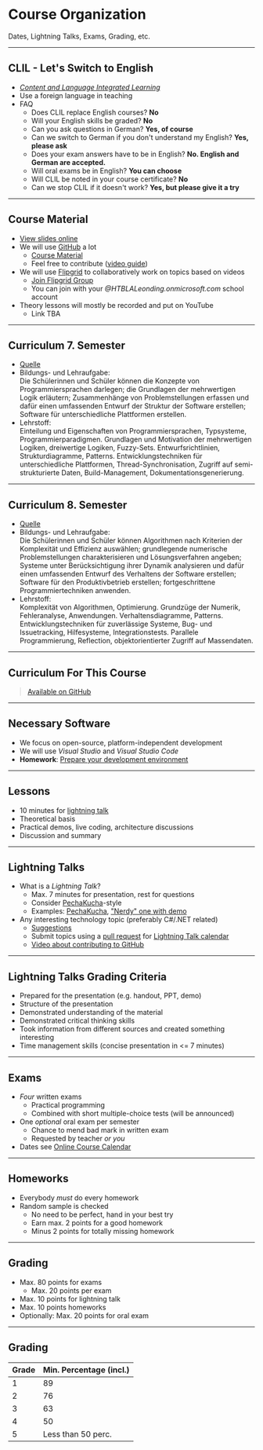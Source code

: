 # Course Organization

Dates, Lightning Talks, Exams, Grading, etc.

---

## CLIL - Let's Switch to English

* [*Content and Language Integrated Learning*](https://en.wikipedia.org/wiki/Content_and_language_integrated_learning)
* Use a foreign language in teaching
* FAQ
  * Does CLIL replace English courses? **No**
  * Will your English skills be graded? **No**
  * Can you ask questions in German? **Yes, of course**
  * Can we switch to German if you don't understand my English? **Yes, please ask**
  * Does your exam answers have to be in English? **No. English and German are accepted.**
  * Will oral exams be in English? **You can choose**
  * Will CLIL be noted in your course certificate? **No**
  * Can we stop CLIL if it doesn't work? **Yes, but please give it a try**

---

## Course Material

* [View slides online](https://htl-leo-csharp-4-slides.azurewebsites.net/#/1/2)
* We will use [GitHub](https://github.com) a lot
  * [Course Material](https://github.com/rstropek/htl-leo-csharp-4)
  * Feel free to contribute ([video guide](https://youtu.be/mBprBD16P3g))
* We will use [Flipgrid](https://flipgrid.com) to collaboratively work on topics based on videos
  * [Join Flipgrid Group](https://flipgrid.com/htlleo4chif2020)
  * You can join with your *@HTBLALeonding.onmicrosoft.com* school account
* Theory lessons will mostly be recorded and put on YouTube
  * Link TBA

---

## Curriculum 7. Semester

* [Quelle](https://www.ris.bka.gv.at/Dokumente/Bundesnormen/NOR40217045/NOR40217045.pdf)
* Bildungs- und Lehraufgabe:<br/>
Die Sch&uuml;lerinnen und Sch&uuml;ler k&ouml;nnen die Konzepte von Programmiersprachen darlegen; die Grundlagen der mehrwertigen Logik erläutern; Zusammenhänge von Problemstellungen erfassen und dafür einen umfassenden Entwurf der Struktur der Software erstellen; Software für unterschiedliche Plattformen erstellen.
* Lehrstoff:<br/>
Einteilung und Eigenschaften von Programmiersprachen, Typsysteme, Programmierparadigmen. Grundlagen und Motivation der mehrwertigen Logiken, dreiwertige Logiken, Fuzzy-Sets. Entwurfsrichtlinien, Strukturdiagramme, Patterns. Entwicklungstechniken für unterschiedliche Plattformen, Thread-Synchronisation, Zugriff auf semi-strukturierte Daten, Build-Management, Dokumentationsgenerierung.

---

## Curriculum 8. Semester

* [Quelle](https://www.ris.bka.gv.at/Dokumente/Bundesnormen/NOR40217045/NOR40217045.pdf)
* Bildungs- und Lehraufgabe:<br/>
Die Sch&uuml;lerinnen und Sch&uuml;ler k&ouml;nnen Algorithmen nach Kriterien der Komplexität und Effizienz auswählen; grundlegende numerische Problemstellungen charakterisieren und Lösungsverfahren angeben; Systeme unter Berücksichtigung ihrer Dynamik analysieren und dafür einen umfassenden Entwurf des Verhaltens der Software erstellen; Software für den Produktivbetrieb erstellen; fortgeschrittene Programmiertechniken anwenden.
* Lehrstoff:<br/>
Komplexität von Algorithmen, Optimierung. Grundzüge der Numerik, Fehleranalyse, Anwendungen. Verhaltensdiagramme, Patterns. Entwicklungstechniken für zuverlässige Systeme, Bug- und Issuetracking, Hilfesysteme, Integrationstests. Parallele Programmierung, Reflection, objektorientierter Zugriff auf Massendaten.

---

## Curriculum For This Course

> [Available on GitHub](https://github.com/rstropek/htl-leo-csharp-4/blob/master/course-calendar.md)

---

## Necessary Software

* We focus on open-source, platform-independent development
* We will use *Visual Studio* and *Visual Studio Code*
* **Homework**: [Prepare your development environment](https://github.com/rstropek/htl-leo-csharp-4/blob/master/exercises/0000-prerequisites/readme.md)

---

## Lessons

* 10 minutes for [lightning talk](https://en.wikipedia.org/wiki/Lightning_talk)
* Theoretical basis
* Practical demos, live coding, architecture discussions
* Discussion and summary

---

## Lightning Talks

* What is a *Lightning Talk*?
  * Max. 7 minutes for presentation, rest for questions
  * Consider [PechaKucha](https://en.wikipedia.org/wiki/PechaKucha)-style
  * Examples: [PechaKucha](https://youtu.be/XBhTaL7RpA8), ["Nerdy" one with demo](https://www.destroyallsoftware.com/talks/wat)
* Any interesting technology topic (preferably C#/.NET related)
  * [Suggestions](https://github.com/rstropek/htl-leo-csharp-4/blob/master/exercises/lightning-talk-suggestions.md)
  * Submit topics using a [pull request](https://help.github.com/articles/about-pull-requests/) for [Lightning Talk calendar](https://github.com/rstropek/htl-leo-csharp-4/blob/master/exercises/lightning-talks.md)
  * [Video about contributing to GitHub](https://youtu.be/mBprBD16P3g)

---

## Lightning Talks Grading Criteria

* Prepared for the presentation (e.g. handout, PPT, demo)
* Structure of the presentation
* Demonstrated understanding of the material
* Demonstrated critical thinking skills
* Took information from different sources and created something interesting
* Time management skills (concise presentation in <= 7 minutes)

---

## Exams

* *Four* written exams
  * Practical programming
  * Combined with short multiple-choice tests (will be announced)
* One *optional* oral exam per semester
  * Chance to mend bad mark in written exam
  * Requested by teacher *or you*
* Dates see [Online Course Calendar](https://github.com/rstropek/htl-leo-csharp-4/blob/master/course-calendar.md)

---

## Homeworks

* Everybody *must* do every homework
* Random sample is checked
  * No need to be perfect, hand in your best try
  * Earn max. 2 points for a good homework
  * Minus 2 points for totally missing homework

---

## Grading

* Max. 80 points for exams
  * Max. 20 points per exam
* Max. 10 points for lightning talk
* Max. 10 points homeworks
* Optionally: Max. 20 points for oral exam

---

## Grading

| Grade | Min. Percentage (incl.) |
| ----- | ----------------------- |
| 1     | 89                      |
| 2     | 76                      |
| 3     | 63                      |
| 4     | 50                      |
| 5     | Less than 50 perc.      |
